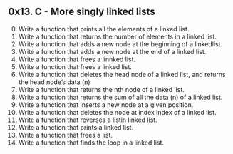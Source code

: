 0x13. C - More singly linked lists
---
0. Write a function that prints all the elements of a linked list.
1. Write a function that returns the number of elements in a linked list.
2. Write a function that adds a new node at the beginning of a linkedlist.
3. Write a function that adds a new node at the end of a linked list.
4. Write a function that frees a linnked list.
5. Write a function that frees a linked list.
6. Write a function that deletes the head node of a linked list, and returns the head node’s data (n)
7. Write a function that returns the nth node of a linked list.
8. Write a function that returns the sum of all the data (n) of a linked list.
9. Write a function that inserts a new node at a given position.
10. Write a function that deletes the node at index index of a linked list.
11. Write a function that reverses a listin linked list.
12. Write a function that prints a linked list.
13. Write a function that frees a list.
14. Write a function that finds the loop in a linked list.
